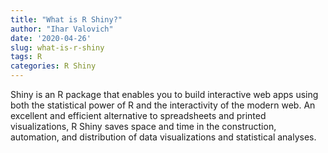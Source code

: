 ```yaml
---
title: "What is R Shiny?"
author: "Ihar Valovich"
date: '2020-04-26'
slug: what-is-r-shiny
tags: R
categories: R Shiny
---
```

Shiny is an R package that enables you to build interactive web apps using both the statistical power of R and the interactivity of the modern web. An excellent and efficient alternative to spreadsheets and printed visualizations, R Shiny saves space and time in the construction, automation, and distribution of data visualizations and statistical analyses.